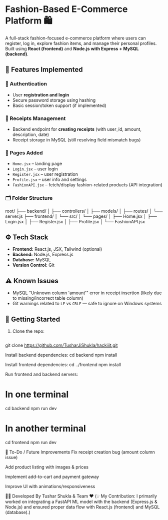 # Fashion-Based E-Commerce Platform 🛍️

A full-stack fashion-focused e-commerce platform where users can register, log in, explore fashion items, and manage their personal profiles. Built using **React (frontend)** and **Node.js with Express + MySQL (backend)**.

## 🧩 Features Implemented

### 🔐 Authentication
- User **registration and login**
- Secure password storage using hashing
- Basic session/token support (if implemented)

### 🛒 Receipts Management
- Backend endpoint for **creating receipts** (with user_id, amount, description, date)
- Receipt storage in MySQL (still resolving field mismatch bugs)

### 📄 Pages Added
- `Home.jsx` – landing page
- `Login.jsx` – user login
- `Register.jsx` – user registration
- `Profile.jsx` – user info and settings
- `FashionAPI.jsx` – fetch/display fashion-related products (API integration)

### 🗂️ Folder Structure


root/ ├── backend/ │ ├── controllers/ │ ├── models/ │ ├── routes/ │ └── server.js ├── frontend/ │ └── src/ │ └── pages/ │ ├── Home.jsx │ ├── Login.jsx │ ├── Register.jsx │ ├── Profile.jsx │ └── FashionAPI.jsx


## ⚙️ Tech Stack
- **Frontend:** React.js, JSX, Tailwind (optional)
- **Backend:** Node.js, Express.js
- **Database:** MySQL
- **Version Control:** Git

## ⚠️ Known Issues
- MySQL "Unknown column 'amount'" error in receipt insertion (likely due to missing/incorrect table column)
- Git warnings related to `LF` vs `CRLF` — safe to ignore on Windows systems

## 🚀 Getting Started

1. Clone the repo:
   ```bash
  git clone https://github.com/TusharJiShukla/hackiiit.git
  
Install backend dependencies:
cd backend
npm install


Install frontend dependencies:
cd ../frontend
npm install


Run frontend and backend servers:
# In one terminal
cd backend
npm run dev

# In another terminal
cd frontend
npm run dev


📌 To-Do / Future Improvements
Fix receipt creation bug (amount column issue)

Add product listing with images & prices

Implement add-to-cart and payment gateway

Improve UI with animations/responsiveness

👨‍💻 Developed By
Tushar Shukla & Team ❤️
(💡 My Contribution:
I primarily worked on integrating a FastAPI ML model with the backend (Express.js & Node.js) and ensured proper data flow with React.js (frontend) and MySQL (database).)
